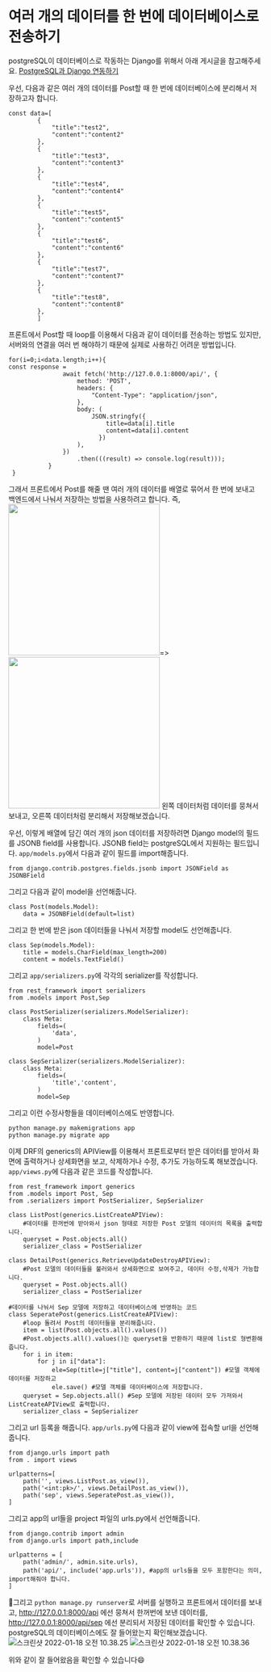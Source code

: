 # 여러 개의 데이터를 한 번에 데이터베이스로 전송하기

postgreSQL이 데이터베이스로 작동하는 Django를 위해서 아래 게시글을 참고해주세요.
[PostgreSQL과 Django 연동하기]('https://github.com/hyunji-lee99/TIL/blob/main/Django/postgreSQL.md')

우선, 다음과 같은 여러 개의 데이터를 Post할 때 한 번에 데이터베이스에 분리해서 저장하고자 합니다.
```
const data=[
        {
            "title":"test2",
            "content":"content2"
        },
        {
            "title":"test3",
            "content":"content3"
        },
        {
            "title":"test4",
            "content":"content4"
        },
        {
            "title":"test5",
            "content":"content5"
        },
        {
            "title":"test6",
            "content":"content6"
        },
        {
            "title":"test7",
            "content":"content7"
        },
        {
            "title":"test8",
            "content":"content8"
        },
        ]
```
프론트에서 Post할 때 loop를 이용해서 다음과 같이 데이터를 전송하는 방법도 있지만, 서버와의 연결을 여러 번 해야하기 때문에 실제로 사용하긴 어려운 방법입니다.
```
for(i=0;i<data.length;i++){
const response =
               await fetch('http://127.0.0.1:8000/api/', {
                   method: 'POST',
                   headers: {
                       "Content-Type": "application/json",
                   },
                   body: (
                       JSON.stringfy({
                           title=data[i].title
                           content=data[i].content
                         })
                   ),
               })
                   .then(((result) => console.log(result)));
           }
 }
```
그래서 프론트에서 Post를 해줄 땐 여러 개의 데이터를 배열로 묶어서 한 번에 보내고 백엔드에서 나눠서 저장하는 방법을 사용하려고 합니다.
즉,
<img src="https://i.imgur.com/3ZVunuG.png" width="300px">=><img src="https://i.imgur.com/BdVwCMT.png" width="300px">
왼쪽 데이터처럼 데이터를 뭉쳐서 보내고, 오른쪽 데이터처럼 분리해서 저장해보겠습니다.

우선, 이렇게 배열에 담긴 여러 개의 json 데이터를 저장하려면 Django model의 필드를 JSONB field를 사용합니다.
JSONB field는 postgreSQL에서 지원하는 필드입니다. <code>app/models.py</code>에서 다음과 같이 필드를 import해줍니다.
```
from django.contrib.postgres.fields.jsonb import JSONField as JSONBField
```
그리고 다음과 같이 model을 선언해줍니다.
```
class Post(models.Model):
    data = JSONBField(default=list)
```
그리고 한 번에 받은 json 데이터들을 나눠서 저장할 model도 선언해줍니다.
```
class Sep(models.Model):
    title = models.CharField(max_length=200)
    content = models.TextField()
```
그리고 <code>app/serializers.py</code>에 각각의 serializer를 작성합니다.
```
from rest_framework import serializers
from .models import Post,Sep

class PostSerializer(serializers.ModelSerializer):
    class Meta:
        fields=(
            'data',
        )
        model=Post

class SepSerializer(serializers.ModelSerializer):
    class Meta:
        fields=(
            'title','content',
        )
        model=Sep
```

그리고 이런 수정사항들을 데이터베이스에도 반영합니다.
```
python manage.py makemigrations app
python manage.py migrate app
```
이제 DRF의 generics의 APIView를 이용해서 프론트로부터 받은 데이터를 받아서 화면에 출력하거나 상세화면을 보고, 삭제하거나 수정, 추가도 가능하도록 해보겠습니다. ```app/views.py```에 다음과 같은 코드를 작성합니다.
```
from rest_framework import generics
from .models import Post, Sep
from .serializers import PostSerializer, SepSerializer

class ListPost(generics.ListCreateAPIView):
    #데이터를 한꺼번에 받아와서 json 형태로 저장한 Post 모델의 데이터의 목록을 출력합니다.
    queryset = Post.objects.all()
    serializer_class = PostSerializer

class DetailPost(generics.RetrieveUpdateDestroyAPIView):
    #Post 모델의 데이터들을 불러와서 상세화면으로 보여주고, 데이터 수정,삭제가 가능합니다.
    queryset = Post.objects.all()
    serializer_class = PostSerializer

#데이터를 나눠서 Sep 모델에 저장하고 데이터베이스에 반영하는 코드
class SeperatePost(generics.ListCreateAPIView):
    #loop 돌려서 Post의 데이터들을 분리해줍니다.
    item = list(Post.objects.all().values())
    #Post.objects.all().values()는 queryset을 반환하기 때문에 list로 형변환해줍니다.
    for i in item:
        for j in i["data"]:
            ele=Sep(title=j["title"], content=j["content"]) #모델 객체에 데이터를 저장하고
            ele.save() #모델 객체를 데이터베이스에 저장합니다.
    queryset = Sep.objects.all() #Sep 모델에 저장된 데이터 모두 가져와서 ListCreateAPIView로 출력합니다.
    serializer_class = SepSerializer
```
그리고 url 등록을 해줍니다.
<code>app/urls.py</code>에 다음과 같이 view에 접속할 url을 선언해줍니다.
```
from django.urls import path
from . import views

urlpatterns=[
    path('', views.ListPost.as_view()),
    path('<int:pk>/', views.DetailPost.as_view()),
    path('sep', views.SeperatePost.as_view()),
]
```
그리고 app의 url들을 project 파일의 urls.py에서 선언해줍니다.
```
from django.contrib import admin
from django.urls import path,include

urlpatterns = [
    path('admin/', admin.site.urls),
    path('api/', include('app.urls')), #app의 urls들을 모두 포함한다는 의미, import해줘야 합니다.
]
```
그리고 ```python manage.py runserver```로 서버를 실행하고 프론트에서 데이터를 보내고, http://127.0.0.1:8000/api 에선 뭉쳐서 한꺼번에 보낸 데이터를, http://127.0.0.1:8000/api/sep 에선 분리되서 저장된 데이터를 확인할 수 있습니다. postgreSQL의 데이터베이스에도 잘 들어왔는지 확인해보겠습니다.
![스크린샷 2022-01-18 오전 10.38.25](https://i.imgur.com/ukPNnGQ.png)
![스크린샷 2022-01-18 오전 10.38.36](https://i.imgur.com/DDJdquC.png)

위와 같이 잘 들어왔음을 확인할 수 있습니다😄
